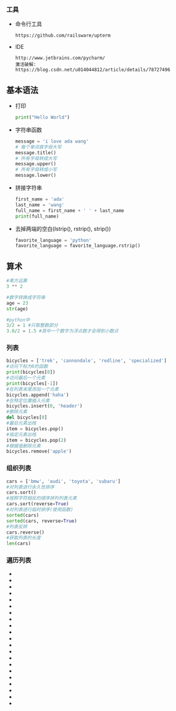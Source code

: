 ### 工具

* 命令行工具

  ```
  https://github.com/railsware/upterm
  ```

* IDE

  ```
  http://www.jetbrains.com/pycharm/
  激活破解:
  https://blog.csdn.net/u014044812/article/details/78727496
  ```

## 基本语法

* 打印

  ```python
  print("Hello World")
  ```

* 字符串函数

  ```python
  message = 'i love ada wang'
  # 每个单词首字母大写
  message.title()
  # 所有字母转成大写
  message.upper()
  # 所有字母转成小写
  message.lower()
  ```

* 拼接字符串

  ```python
  first_name = 'ada'
  last_name = 'wang'
  full_name = first_name + ' ' + last_name
  print(full_name)
  ```

* 去掉两端的空白(lstrip(), rstrip(), strip())

  ```python
  favorite_language = 'python'
  favorite_language = favorite_language.rstrip()
  ```

  

## 算术

```Python
#乘方运算
3 ** 2

#数字转换成字符串
age = 23
str(age)

#python中
3/2 = 1 #只取整数部分
3.0/2 = 1.5 #其中一个数字为浮点数才会得到小数点
```

### 列表

```Python
bicycles = ['trek', 'cannondale', 'redline', 'specialized']
#访问下标为0的函数
print(bicycles[0])
#访问最后一个元素
print(bicycles[-1])
#在列表末尾添加一个元素
bicycles.append('haha')
#在特定位置插入元素
bicycles.insert(0, 'header')
#删除元素
del bicycles[0]
#最后元素出栈
item = bicycles.pop()
#指定元素出栈
item = bicycles.pop(2)
#根据值删除元素
bicycles.remove('apple')
```

### 组织列表

```python
cars = ['bmw', 'audi', 'toyota', 'subaru']
#对列表进行永久性排序
cars.sort()
#按照字符相反的顺序排列列表元素
cars.sort(reverse=True)
#对列表进行临时排序(使用函数)
sorted(cars)
sorted(cars, reverse=True)
#列表反转
cars.reverse()
#获取列表的长度
len(cars)
```

### 遍历列表



*

*

*

*

*

*

*

*

*

*

*

*

*

*

*

*

*

*

*

*

*






